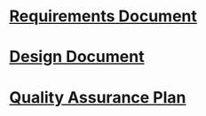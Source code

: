 # [Requirements Document](http://code.google.com/p/bororolomon/wiki/Requirementsv4)<br></h1>
# [Design Document](http://code.google.com/p/bororolomon/wiki/DesignDocumentV3)<br></h1>
# [Quality Assurance Plan](http://code.google.com/p/bororolomon/wiki/QualityAssurancev4)<br></h1>